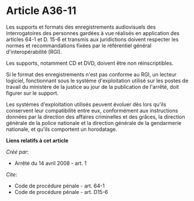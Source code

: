 # Article A36-11

Les supports et formats des enregistrements audiovisuels des interrogatoires des personnes gardées à vue réalisés en
application des articles 64-1 et D. 15-6 et transmis aux juridictions doivent respecter les normes et recommandations fixées
par le référentiel général d'interopérabilité (RGI). 

Les supports, notamment CD et DVD, doivent être non réinscriptibles. 

Si le format des enregistrements n'est pas conforme au RGI, un lecteur logiciel, fonctionnant sous le système d'exploitation
utilisé sur les postes de travail du ministère de la justice au jour de la publication de l'arrêté, doit figurer sur le
support. 

Les systèmes d'exploitation utilisés peuvent évoluer dès lors qu'ils conservent leur compatibilité entre eux, conformément
aux instructions données par la direction des affaires criminelles et des grâces, la direction générale de la police
nationale et la direction générale de la gendarmerie nationale, et qu'ils comportent un horodatage.

**Liens relatifs à cet article**

_Créé par_:

  - Arrêté du 14 avril 2008 - art. 1

_Cite_:

  - Code de procédure pénale - art. 64-1
  - Code de procédure pénale - art. D15-6
